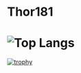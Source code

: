 # Thor181
![Top Langs](https://github-readme-stats.vercel.app/api/top-langs/?username=thor181&layout=compact)
=======
[![trophy](https://github-profile-trophy.vercel.app/?username=thor181&theme=onedark)](https://github.com/ryo-ma/github-profile-trophy)


